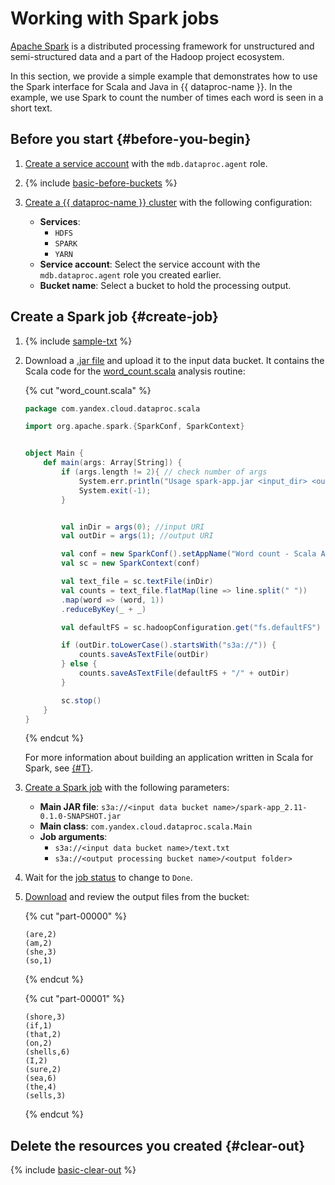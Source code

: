 # Working with Spark jobs

[Apache Spark](https://spark.apache.org/) is a distributed processing framework for unstructured and semi-structured data and a part of the Hadoop project ecosystem.

In this section, we provide a simple example that demonstrates how to use the Spark interface for Scala and Java in {{ dataproc-name }}. In the example, we use Spark to count the number of times each word is seen in a short text.

## Before you start {#before-you-begin}

1. [Create a service account](../../iam/operations/sa/create.md) with the `mdb.dataproc.agent` role.

1. {% include [basic-before-buckets](../../_includes/data-proc/tutorials/basic-before-buckets.md) %}

1. [Create a {{ dataproc-name }} cluster](../operations/cluster-create.md) with the following configuration:

    * **Services**:
        * `HDFS`
        * `SPARK`
        * `YARN`
    * **Service account**: Select the service account with the `mdb.dataproc.agent` role you created earlier.
    * **Bucket name**: Select a bucket to hold the processing output.

## Create a Spark job {#create-job}

1. {% include [sample-txt](../../_includes/data-proc/tutorials/sample-txt.md) %}

1. Download a [.jar file](https://storage.yandexcloud.net/examples/scala-spark/jar/spark-app_2.11-0.1.0-SNAPSHOT.jar) and upload it to the input data bucket. It contains the Scala code for the [word_count.scala](https://storage.yandexcloud.net/examples/scala-spark/word_count.scala) analysis routine:

    {% cut "word_count.scala" %}

    ```scala
    package com.yandex.cloud.dataproc.scala
    
    import org.apache.spark.{SparkConf, SparkContext}
    
    
    object Main {
        def main(args: Array[String]) {
            if (args.length != 2){ // check number of args
                System.err.println("Usage spark-app.jar <input_dir> <output_dir>");
                System.exit(-1);
            }
    
    
            val inDir = args(0); //input URI
            val outDir = args(1); //output URI
    
            val conf = new SparkConf().setAppName("Word count - Scala App")
            val sc = new SparkContext(conf)
    
            val text_file = sc.textFile(inDir)
            val counts = text_file.flatMap(line => line.split(" "))
            .map(word => (word, 1))
            .reduceByKey(_ + _)
    
            val defaultFS = sc.hadoopConfiguration.get("fs.defaultFS")
    
            if (outDir.toLowerCase().startsWith("s3a://")) {
                counts.saveAsTextFile(outDir)
            } else {
                counts.saveAsTextFile(defaultFS + "/" + outDir)
            }
    
            sc.stop()
        }
    }
    ```

    {% endcut %}

    For more information about building an application written in Scala for Spark, see [{#T}](./run-spark-job.md#spark-submit).

1. [Create a Spark job](../operations/jobs-spark#create) with the following parameters:

    * **Main JAR file**: `s3a://<input data bucket name>/spark-app_2.11-0.1.0-SNAPSHOT.jar`
    * **Main class**: `com.yandex.cloud.dataproc.scala.Main`
    * **Job arguments**:
        * `s3a://<input data bucket name>/text.txt`
        * `s3a://<output processing bucket name>/<output folder>`

1. Wait for the [job status](../operations/jobs-spark.md#get-info) to change to `Done`.

1. [Download](../../storage/operations/objects/download.md) and review the output files from the bucket:

    {% cut "part-00000" %}

    ```text
    (are,2)
    (am,2)
    (she,3)
    (so,1)
    ```

    {% endcut %}

    {% cut "part-00001" %}

    ```text
    (shore,3)
    (if,1)
    (that,2)
    (on,2)
    (shells,6)
    (I,2)
    (sure,2)
    (sea,6)
    (the,4)
    (sells,3)
    ```

    {% endcut %}

## Delete the resources you created {#clear-out}

{% include [basic-clear-out](../../_includes/data-proc/tutorials/basic-clear-out.md) %}

